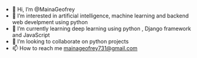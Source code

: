 - 👋 Hi, I’m @MainaGeofrey
- 👀 I’m interested in artificial intelligence, machine learning and backend web develpment using python
- 🌱 I’m currently learning deep learning using python , Django framework and JavaScript 
- 💞️ I’m looking to collaborate on python projects
- 📫 How to reach me mainageofrey731@gmail.com 

<!---
MainaGeofrey/MainaGeofrey is a ✨ special ✨ repository because its `README.md` (this file) appears on your GitHub profile.
You can click the Preview link to take a look at your changes.
--->
